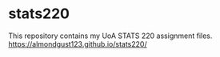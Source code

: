 # stats220

This repository contains my UoA STATS 220 assignment files.
https://almondgust123.github.io/stats220/
